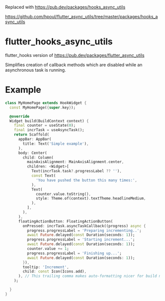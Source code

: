 
Replaced with https://pub.dev/packages/hooks_async_utils

https://github.com/hpoul/flutter_async_utils/tree/master/packages/hooks_async_utils

# flutter_hooks_async_utils

flutter_hooks version of https://pub.dev/packages/flutter_async_utils

Simplifies creation of callback methods which are disabled while an asynchronous task is running.

# Example

```dart
class MyHomePage extends HookWidget {
  const MyHomePage({super.key});

  @override
  Widget build(BuildContext context) {
    final counter = useState(0);
    final incrTask = useAsyncTask();
    return Scaffold(
      appBar: AppBar(
        title: Text('Simple example'),
      ),
      body: Center(
        child: Column(
          mainAxisAlignment: MainAxisAlignment.center,
          children: <Widget>[
            Text(incrTask.task?.progressLabel ?? ''),
            const Text(
              'You have pushed the button this many times:',
            ),
            Text(
              counter.value.toString(),
              style: Theme.of(context).textTheme.headlineMedium,
            ),
          ],
        ),
      ),
      floatingActionButton: FloatingActionButton(
        onPressed: incrTask.asyncTaskCallback((progress) async {
          progress.progressLabel = 'Preparing incrementing..';
          await Future.delayed(const Duration(seconds: 1));
          progress.progressLabel = 'Starting increment...';
          await Future.delayed(const Duration(seconds: 1));
          counter.value += 1;
          progress.progressLabel = 'Finishing up...';
          await Future.delayed(const Duration(seconds: 1));
        }),
        tooltip: 'Increment',
        child: const Icon(Icons.add),
      ), // This trailing comma makes auto-formatting nicer for build methods.
    );

  }
}
```
